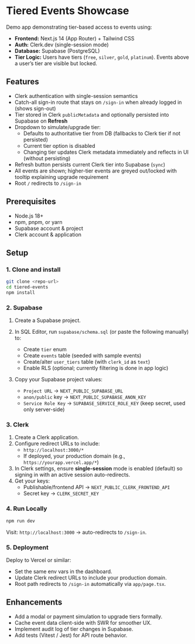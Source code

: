 # Tiered Events Showcase

Demo app demonstrating tier-based access to events using:
- **Frontend:** Next.js 14 (App Router) + Tailwind CSS  
- **Auth:** Clerk.dev (single-session mode)  
- **Database:** Supabase (PostgreSQL)  
- **Tier Logic:** Users have tiers (`free`, `silver`, `gold`, `platinum`). Events above a user’s tier are visible but locked.

## Features

- Clerk authentication with single-session semantics  
- Catch-all sign-in route that stays on `/sign-in` when already logged in (shows sign-out)  
- Tier stored in Clerk `publicMetadata` and optionally persisted into Supabase on **Refresh**  
- Dropdown to simulate/upgrade tier:
  - Defaults to authoritative tier from DB (fallbacks to Clerk tier if not persisted)  
  - Current tier option is disabled  
  - Changing tier updates Clerk metadata immediately and reflects in UI (without persisting)  
- Refresh button persists current Clerk tier into Supabase (`sync`)  
- All events are shown; higher-tier events are greyed out/locked with tooltip explaining upgrade requirement  
- Root `/` redirects to `/sign-in`

## Prerequisites

- Node.js 18+  
- npm, pnpm, or yarn  
- Supabase account & project  
- Clerk account & application  

## Setup

### 1. Clone and install

```bash
git clone <repo-url>
cd tiered-events
npm install
```

### 2. Supabase

1. Create a Supabase project.  
2. In SQL Editor, run `supabase/schema.sql` (or paste the following manually) to:
   - Create `tier` enum  
   - Create `events` table (seeded with sample events)  
   - Create/alter `user_tiers` table (with `clerk_id` as `text`)  
   - Enable RLS (optional; currently filtering is done in app logic)
    
3. Copy your Supabase project values:
   - `Project URL` → `NEXT_PUBLIC_SUPABASE_URL`  
   - `anon/public` key → `NEXT_PUBLIC_SUPABASE_ANON_KEY`  
   - `Service Role Key` → `SUPABASE_SERVICE_ROLE_KEY` (keep secret, used only server-side)

### 3. Clerk

1. Create a Clerk application.  
2. Configure redirect URLs to include:
   - `http://localhost:3000/*`  
   - If deployed, your production domain (e.g., `https://yourapp.vercel.app/*`)  
3. In Clerk settings, ensure **single-session** mode is enabled (default) so signing in with an active session auto-redirects.  
4. Get your keys:
   - Publishable/frontend API → `NEXT_PUBLIC_CLERK_FRONTEND_API`  
   - Secret key → `CLERK_SECRET_KEY`

   
### 4. Run Locally

```bash
npm run dev
```

Visit: `http://localhost:3000` → auto-redirects to `/sign-in`.

### 5. Deployment

Deploy to Vercel or similar:
- Set the same env vars in the dashboard.  
- Update Clerk redirect URLs to include your production domain.  
- Root path redirects to `/sign-in` automatically via `app/page.tsx`.

## Enhancements

- Add a modal or payment simulation to upgrade tiers formally.  
- Cache event data client-side with SWR for smoother UX.  
- Implement audit log of tier changes in Supabase.  
- Add tests (Vitest / Jest) for API route behavior.